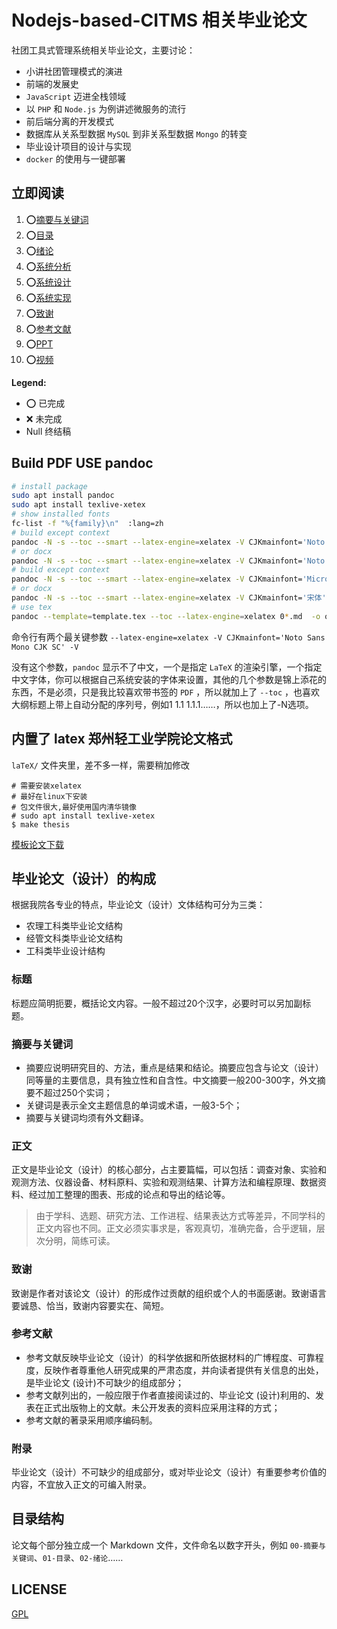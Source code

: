 # Nodejs-based-CITMS 相关毕业论文

社团工具式管理系统相关毕业论文，主要讨论：
- 小讲社团管理模式的演进
- 前端的发展史
- `JavaScript` 迈进全栈领域
- 以 `PHP` 和 `Node.js` 为例讲述微服务的流行
- 前后端分离的开发模式
- 数据库从关系型数据 `MySQL` 到非关系型数据 `Mongo` 的转变
- 毕业设计项目的设计与实现
- `docker` 的使用与一键部署

## 立即阅读

1. ⭕[摘要与关键词](./摘要与关键词.md)
1. ⭕[目录](./目录.md)
1. ⭕[绪论](./01-绪论.md)
1. ⭕[系统分析](./02-系统分析.md)
1. ⭕[系统设计](./03-系统设计.md)
1. ⭕[系统实现](./04-系统实现.md)
1. ⭕[致谢](./05-致谢.md)
1. ⭕[参考文献](./06-参考文献.md)
1. ⭕[PPT](https://github.com/Lanseria/Nodejs-based-CITMS/releases/download/v0.1/show.pptx)
1. ⭕[视频](https://www.bilibili.com/video/av23434110/)

**Legend:**

- ⭕ 已完成
- ❌ 未完成
- Null 终结稿

## Build PDF USE pandoc

``` bash
# install package
sudo apt install pandoc
sudo apt install texlive-xetex
# show installed fonts
fc-list -f "%{family}\n"  :lang=zh
# build except context
pandoc -N -s --toc --smart --latex-engine=xelatex -V CJKmainfont='Noto Sans Mono CJK SC' -V mainfont='Noto Sans Mono CJK SC' -V geometry:margin=1in 0*.md  -o output.pdf
# or docx
pandoc -N -s --toc --smart --latex-engine=xelatex -V CJKmainfont='Noto Sans Mono CJK SC' -V mainfont='Noto Sans Mono CJK SC' -V geometry:margin=1in 0*.md  -o output.docx
# build except context
pandoc -N -s --toc --smart --latex-engine=xelatex -V CJKmainfont='Microsoft YaHei UI' -V mainfont='Microsoft YaHei UI' -V geometry:margin=1in 0*.md  -o output.pdf
# or docx
pandoc -N -s --toc --smart --latex-engine=xelatex -V CJKmainfont='宋体' -V mainfont='Times New Roman' -V geometry:margin=1in 0*.md  -o output.docx
# use tex
pandoc --template=template.tex --toc --latex-engine=xelatex 0*.md  -o output.docx
```

命令行有两个最关键参数
`--latex-engine=xelatex -V CJKmainfont='Noto Sans Mono CJK SC' -V`

没有这个参数，`pandoc` 显示不了中文，一个是指定 `LaTeX` 的渲染引擎，一个指定中文字体，你可以根据自己系统安装的字体来设置，其他的几个参数是锦上添花的东西，不是必须，只是我比较喜欢带书签的 `PDF` ，所以就加上了 `--toc` ，也喜欢大纲标题上带上自动分配的序列号，例如1 1.1 1.1.1……，所以也加上了-N选项。

## 内置了 latex 郑州轻工业学院论文格式

`laTeX/` 文件夹里，差不多一样，需要稍加修改

```
# 需要安装xelatex
# 最好在linux下安装
# 包文件很大,最好使用国内清华镜像
# sudo apt install texlive-xetex
$ make thesis
```

[模板论文下载](https://github.com/Lanseria/Nodejs-based-CITMS/releases/download/v0.2/main.pdf)

## 毕业论文（设计）的构成

根据我院各专业的特点，毕业论文（设计）文体结构可分为三类：

- 农理工科类毕业论文结构
- 经管文科类毕业论文结构
- 工科类毕业设计结构

### 标题

标题应简明扼要，概括论文内容。一般不超过20个汉字，必要时可以另加副标题。

### 摘要与关键词

- 摘要应说明研究目的、方法，重点是结果和结论。摘要应包含与论文（设计）同等量的主要信息，具有独立性和自含性。中文摘要一般200-300字，外文摘要不超过250个实词；
- 关键词是表示全文主题信息的单词或术语，一般3-5个；
- 摘要与关键词均须有外文翻译。

### 正文

正文是毕业论文（设计）的核心部分，占主要篇幅，可以包括：调查对象、实验和观测方法、仪器设备、材料原料、实验和观测结果、计算方法和编程原理、数据资料、经过加工整理的图表、形成的论点和导出的结论等。

> 由于学科、选题、研究方法、工作进程、结果表达方式等差异，不同学科的正文内容也不同。正文必须实事求是，客观真切，准确完备，合乎逻辑，层次分明，简练可读。

### 致谢

致谢是作者对该论文（设计）的形成作过贡献的组织或个人的书面感谢。致谢语言要诚恳、恰当，致谢内容要实在、简短。

### 参考文献

- 参考文献反映毕业论文（设计）的科学依据和所依据材料的广博程度、可靠程度，反映作者尊重他人研究成果的严肃态度，并向读者提供有关信息的出处，是毕业论文 (设计)不可缺少的组成部分；
- 参考文献列出的，一般应限于作者直接阅读过的、毕业论文 (设计)利用的、发表在正式出版物上的文献。未公开发表的资料应采用注释的方式；
- 参考文献的著录采用顺序编码制。

### 附录

毕业论文（设计）不可缺少的组成部分，或对毕业论文（设计）有重要参考价值的内容，不宜放入正文的可编入附录。

## 目录结构

论文每个部分独立成一个 Markdown 文件，文件命名以数字开头，例如 `00-摘要与关键词`、`01-目录`、`02-绪论`……

## LICENSE

[GPL](https://github.com/Lanseria/Nodejs-based-CITMS/blob/master/LICENSE)
